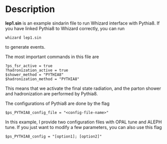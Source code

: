 # Description
**lep1.sin** is an example sindarin file to run Whizard interface with Pythia8. If you have linked Pythia8 to Whizard correctly, you can run 
```
whizard lep1.sin
```
to generate events.

The most important commands in this file are 
```
?ps_fsr_active = true
?hadronization_active = true
$shower_method = "PYTHIA8"
$hadronization_method = "PYTHIA8"
```
This means that we activate the final state radiation, and the parton shower and hadronization are performed by Pythia8. 

The configurations of Pythia8 are done by the flag
```
$ps_PYTHIA8_config_file = "<config-file-name>"
```
In this example, I provide two configuration files with OPAL tune and ALEPH tune. If you just want to modify a few parameters, you can also use this flag
```
$ps_PYTHIA8_config = "[option1]; [option2]"
```
